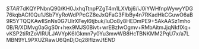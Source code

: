 $START$dKQYPNbnQ90/KH0JxhqTtnpPZgT4m1LXVbj6/iJ0iYWHfnpWywyYDG76kqbACf0Qu1JSb7YyRoWdPPcGZ8eJxQFaG3FlbBy4n7RKadHkCGuwO6aB9R5YTQQKAwIlSnNs0G7UIrXFeyl6tjbuk/IuDo8y8HEDmPE9+5AkAASz1mho0B/R/XDMvg0aGgS0r+hex9MJS0Bivt+wrEBzIwOgmv+RMbAitmJjqNkfIXq+vKSP2tiRtZoVIRULJAVYpK6IGkmn7y0Yu3mwWB8HcTBNKMM2PqU7x/a7LMBN9YL9PXUZRawU6QnDjOq28lfIzwJf$END$